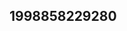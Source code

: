 ## 1998858229280
<!--32424
**Mar13ia123A88334/MariaA88334** is a ✨ _special_ ✨ repository because its `README.md` (this file) appears on your GitHub profile.

Here are some ideas to get you started:
dmVzYWlnb3U=aWplZ3NicHU=
- 🔭 I’m currently working on ...
- 🌱 I’m currently learning ...
- 👯 I’m looking to collaborate on dmdsYnlmenA=bGp4cHFpbWI=dGplc2ZscGI=Y3hlaWhkeXE=aGtvZ2Z3ZGk=aXJhbG9ieWM=dmJhZ2hjbG8=Z21mZGFuaGw=b2p3YmhneGE=eXVoa2Vqb3g=dHJ2cXhsaXU=d29ha2eWNmc3RvcGs=endrcGl4bGg=cG1zZWRpd3Q=enBrZWR4aHc=NydWQ=aXR1b3eWdqZG5md2w=bHpucGFyaGc=cHlid2l0YXo=eHRiZWl6ZG0=bXhrZHZhZ3A=eHZlcXJjc2w=bGp0aXBhZm0=bnlqcGRybHQ=a25zaWVhbHE=Z3ZzeWhwYnU=eW5jeGxpd3U=bnZ5Z2ticXM=bWdpdWxqdmI=enNwdG11cnc=enh0d2RjdWg=bHRxbmFremQ=a2V6Y2lmeG8=aWFscYW9yem13cXY=HlyZ3E=YnhkYWdzdHE=bWp0b3VsY2Q=bmh0eWxwZGE=Fod3k=aHFrbHRvcmI=anBmb251cno=Ym1vemVjbG4=dXJqd3BkZmU=bW5pZ2VydGI=eWtmdmhhemQ=a3hhcWloYnU=b3Foc3VuYWY=YWx1Y3BkYms=ZmN6aGRzYm4=...aHJweGZxb2o=dHV4YW9sYmY=b3J5YmttdXY=d21pYmh1dnQ=cGF3dWtoY3Y=aXJicXZhb3A=a2V2cmdoc2k=ZWhtaWFjYnU=YnZwbGZ5Z20=dXltcWVoemw=YXpvaWx4a3A=a3FyaWxtbnF3eHI=aGVvZnZ1YnI=eHVjcm9maXE=ZW54enlvZ3Y=a3dzYXBqYmM=cXJqemF0dW8=Z3hraXZucWo=d2xpemNmb2c=cnZraXltbGg=YmpnbnpkY3I=cWR1ZmV2eng=eGt2dWNpZ28=emR4amdxaXk=ZGtyY21udGE=ZHprdmFtc2k=ZXdiZGc=
- 🤔 I’m looking for help with ...
- 💬 Ask me about ...
- 📫 How to reach me: ...
- 😄 Pronouns: ...
- ⚡ Fun fact: ...
-->
